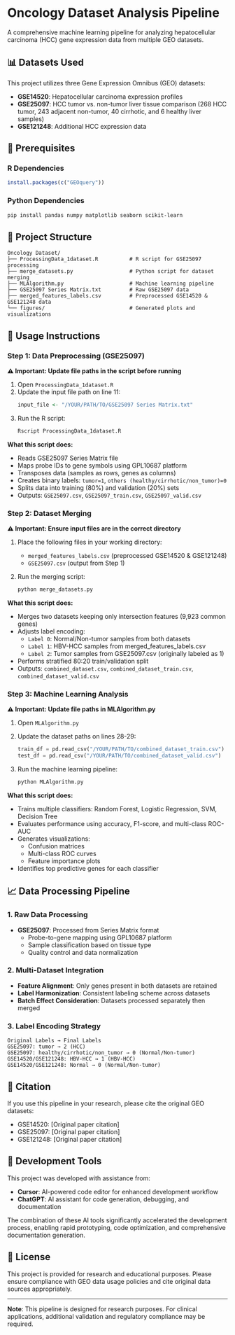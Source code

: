 # Oncology Dataset Analysis Pipeline

A comprehensive machine learning pipeline for analyzing hepatocellular carcinoma (HCC) gene expression data from multiple GEO datasets.

## 📊 Datasets Used

This project utilizes three Gene Expression Omnibus (GEO) datasets:

- **GSE14520**: Hepatocellular carcinoma expression profiles
- **GSE25097**: HCC tumor vs. non-tumor liver tissue comparison (268 HCC tumor, 243 adjacent non-tumor, 40 cirrhotic, and 6 healthy liver samples)
- **GSE121248**: Additional HCC expression data

## 🔧 Prerequisites

### R Dependencies
```r
install.packages(c("GEOquery"))
```

### Python Dependencies
```bash
pip install pandas numpy matplotlib seaborn scikit-learn
```

## 📁 Project Structure

```
Oncology Dataset/
├── ProcessingData_1dataset.R          # R script for GSE25097 processing
├── merge_datasets.py                  # Python script for dataset merging
├── MLAlgorithm.py                     # Machine learning pipeline
├── GSE25097 Series Matrix.txt         # Raw GSE25097 data
├── merged_features_labels.csv         # Preprocessed GSE14520 & GSE121248 data
└── figures/                           # Generated plots and visualizations
```

## 🚀 Usage Instructions

### Step 1: Data Preprocessing (GSE25097)

**⚠️ Important: Update file paths in the script before running**

1. Open `ProcessingData_1dataset.R`
2. Update the input file path on line 11:
   ```r
   input_file <- "/YOUR/PATH/TO/GSE25097 Series Matrix.txt"
   ```
3. Run the R script:
   ```bash
   Rscript ProcessingData_1dataset.R
   ```

**What this script does:**
- Reads GSE25097 Series Matrix file
- Maps probe IDs to gene symbols using GPL10687 platform
- Transposes data (samples as rows, genes as columns)
- Creates binary labels: `tumor=1`, `others (healthy/cirrhotic/non_tumor)=0`
- Splits data into training (80%) and validation (20%) sets
- Outputs: `GSE25097.csv`, `GSE25097_train.csv`, `GSE25097_valid.csv`

### Step 2: Dataset Merging

**⚠️ Important: Ensure input files are in the correct directory**

1. Place the following files in your working directory:
   - `merged_features_labels.csv` (preprocessed GSE14520 & GSE121248)
   - `GSE25097.csv` (output from Step 1)

2. Run the merging script:
   ```bash
   python merge_datasets.py
   ```

**What this script does:**
- Merges two datasets keeping only intersection features (9,923 common genes)
- Adjusts label encoding:
  - `Label 0`: Normal/Non-tumor samples from both datasets
  - `Label 1`: HBV-HCC samples from merged_features_labels.csv
  - `Label 2`: Tumor samples from GSE25097.csv (originally labeled as 1)
- Performs stratified 80:20 train/validation split
- Outputs: `combined_dataset.csv`, `combined_dataset_train.csv`, `combined_dataset_valid.csv`

### Step 3: Machine Learning Analysis

**⚠️ Important: Update file paths in MLAlgorithm.py**

1. Open `MLAlgorithm.py`
2. Update the dataset paths on lines 28-29:
   ```python
   train_df = pd.read_csv("/YOUR/PATH/TO/combined_dataset_train.csv")
   test_df = pd.read_csv("/YOUR/PATH/TO/combined_dataset_valid.csv")
   ```

3. Run the machine learning pipeline:
   ```bash
   python MLAlgorithm.py
   ```

**What this script does:**
- Trains multiple classifiers: Random Forest, Logistic Regression, SVM, Decision Tree
- Evaluates performance using accuracy, F1-score, and multi-class ROC-AUC
- Generates visualizations:
  - Confusion matrices
  - Multi-class ROC curves
  - Feature importance plots
- Identifies top predictive genes for each classifier

## 📈 Data Processing Pipeline

### 1. Raw Data Processing
- **GSE25097**: Processed from Series Matrix format
  - Probe-to-gene mapping using GPL10687 platform
  - Sample classification based on tissue type
  - Quality control and data normalization

### 2. Multi-Dataset Integration
- **Feature Alignment**: Only genes present in both datasets are retained
- **Label Harmonization**: Consistent labeling scheme across datasets
- **Batch Effect Consideration**: Datasets processed separately then merged

### 3. Label Encoding Strategy
```
Original Labels → Final Labels
GSE25097: tumor → 2 (HCC)
GSE25097: healthy/cirrhotic/non_tumor → 0 (Normal/Non-tumor)
GSE14520/GSE121248: HBV-HCC → 1 (HBV-HCC)
GSE14520/GSE121248: Normal → 0 (Normal/Non-tumor)
```



## 📝 Citation

If you use this pipeline in your research, please cite the original GEO datasets:
- GSE14520: [Original paper citation]
- GSE25097: [Original paper citation]  
- GSE121248: [Original paper citation]

## 🤖 Development Tools

This project was developed with assistance from:
- **Cursor**: AI-powered code editor for enhanced development workflow
- **ChatGPT**: AI assistant for code generation, debugging, and documentation

The combination of these AI tools significantly accelerated the development process, enabling rapid prototyping, code optimization, and comprehensive documentation generation.

## 📄 License

This project is provided for research and educational purposes. Please ensure compliance with GEO data usage policies and cite original data sources appropriately.

---

**Note**: This pipeline is designed for research purposes. For clinical applications, additional validation and regulatory compliance may be required.
